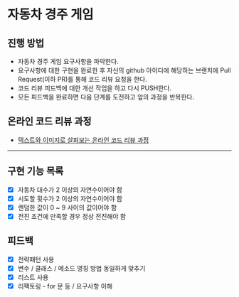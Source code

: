 # 자동차 경주 게임
## 진행 방법
* 자동차 경주 게임 요구사항을 파악한다.
* 요구사항에 대한 구현을 완료한 후 자신의 github 아이디에 해당하는 브랜치에 Pull Request(이하 PR)를 통해 코드 리뷰 요청을 한다.
* 코드 리뷰 피드백에 대한 개선 작업을 하고 다시 PUSH한다.
* 모든 피드백을 완료하면 다음 단계를 도전하고 앞의 과정을 반복한다.

## 온라인 코드 리뷰 과정
* [텍스트와 이미지로 살펴보는 온라인 코드 리뷰 과정](https://github.com/next-step/nextstep-docs/tree/master/codereview)

---

## 구현 기능 목록
- [x] 자동차 대수가 2 이상의 자연수이어야 함
- [x] 시도할 횟수가 2 이상의 자연수이어야 함
- [x] 랜덤한 값이 0 ~ 9 사이의 값이어야 함
- [x] 전진 조건에 만족할 경우 정상 전진해야 함

## 피드백
- [x] 전략패턴 사용
- [X] 변수 / 클래스 / 메소드 명칭 방법 동일하게 맞추기
- [x] 리스트 사용
- [x] 리팩토링 - for 문 등 / 요구사항 이해
